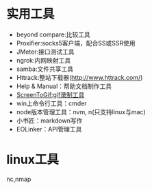 # 实用工具
- beyond compare:比较工具
- Proxifier:socks5客户端，配合SS或SSR使用
- JMeter:接口测试工具
- ngrok:内网映射工具
- samba:文件共享工具
- Httrack:整站下载器(http://www.httrack.com/)
- Help & Manual：帮助文档制作工具
- [ScreenToGif:gif录制工具](https://github.com/NickeManarin/ScreenToGif)
- win上命令行工具：cmder
- node版本管理工具：nvm, n(只支持linux与mac)
- 小书匠：markdown写作
- EOLinker：API管理工具

# linux工具
nc,nmap